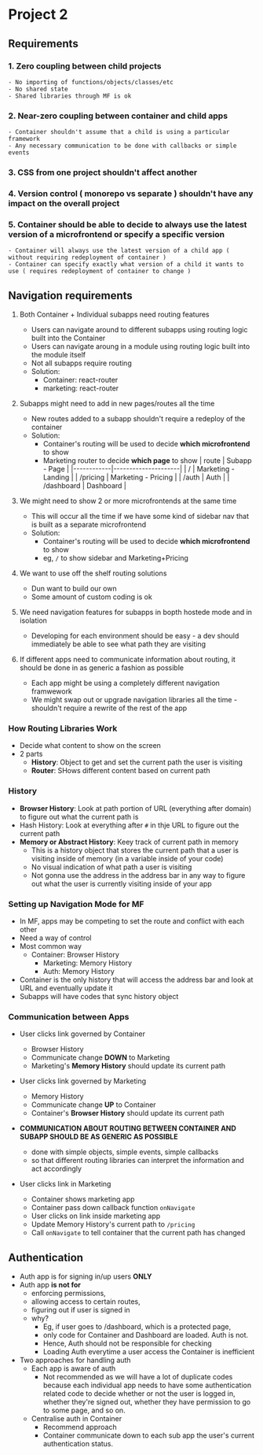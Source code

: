 # Project 2

## Requirements

### 1. Zero coupling between child projects

    - No importing of functions/objects/classes/etc
    - No shared state
    - Shared libraries through MF is ok

### 2. Near-zero coupling between container and child apps

    - Container shouldn't assume that a child is using a particular framework
    - Any necessary communication to be done with callbacks or simple events

### 3. CSS from one project shouldn't affect another

### 4. Version control ( monorepo vs separate ) shouldn't have any impact on the overall project

### 5. Container should be able to decide to always use the latest version of a microfrontend or specify a specific version

    - Container will always use the latest version of a child app ( without requiring redeployment of container )
    - Container can specify exactly what version of a child it wants to use ( requires redeployment of container to change )

## Navigation requirements

1. Both Container + Individual subapps need routing features

   - Users can navigate around to different subapps using routing logic built into the Container
   - Users can navigate aroung in a module using routing logic built into the module itself
   - Not all subapps require routing
   - Solution:
     - Container: react-router
     - marketing: react-router

2. Subapps might need to add in new pages/routes all the time

   - New routes added to a subapp shouldn't require a redeploy of the container
   - Solution:
     - Container's routing will be used to decide **which microfrontend** to show
     - Marketing router to decide **which page** to show
       | route | Subapp - Page |
       |------------|---------------------|
       | / | Marketing - Landing |
       | /pricing | Marketing - Pricing |
       | /auth | Auth |
       | /dashboard | Dashboard |

3. We might need to show 2 or more microfrontends at the same time

   - This will occur all the time if we have some kind of sidebar nav that is built as a separate microfrontend
   - Solution:
     - Container's routing will be used to decide **which microfrontend** to show
     - eg, `/` to show sidebar and Marketing+Pricing

4. We want to use off the shelf routing solutions

   - Dun want to build our own
   - Some amount of custom coding is ok

5. We need navigation features for subapps in bopth hostede mode and in isolation

   - Developing for each environment should be easy - a dev should immediately be able to see what path they are visiting

6. If different apps need to communicate information about routing, it should be done in as generic a fashion as possible
   - Each app might be using a completely different navigation framwework
   - We might swap out or upgrade navigation libraries all the time - shouldn't require a rewrite of the rest of the app

### How Routing Libraries Work

- Decide what content to show on the screen
- 2 parts
  - **History**: Object to get and set the current path the user is visiting
  - **Router**: SHows different content based on current path

### History

- **Browser History**: Look at path portion of URL (everything after domain) to figure out what the current path is
- Hash History: Look at everything after `#` in thje URL to figure out the current path
- **Memory or Abstract History**: Keey track of current path in memory
  - This is a history object that stores the current path that a user is visiting inside of memory (in a variable inside of your code)
  - No visual indication of what path a user is visiting
  - Not gonna use the address in the address bar in any way to figure out what the user is currently visiting inside of your app

### Setting up Navigation Mode for MF

- In MF, apps may be competing to set the route and conflict with each other
- Need a way of control
- Most common way
  - Container: Browser History
    - Marketing: Memory History
    - Auth: Memory History
- Container is the only history that will access the address bar and look at URL and eventually update it
- Subapps will have codes that sync history object

### Communication between Apps

- User clicks link governed by Container
  - Browser History
  - Communicate change **DOWN** to Marketing
  - Marketing's **Memory History** should update its current path
- User clicks link governed by Marketing
  - Memory History
  - Communicate change **UP** to Container
  - Container's **Browser History** should update its current path
- **COMMUNICATION ABOUT ROUTING BETWEEN CONTAINER AND SUBAPP SHOULD BE AS GENERIC AS POSSIBLE**

  - done with simple objects, simple events, simple callbacks
  - so that different routing libraries can interpret the information and act accordingly

- User clicks link in Marketing
  - Container shows marketing app
  - Container pass down callback function `onNavigate`
  - User clicks on link inside marketing app
  - Update Memory History's current path to `/pricing`
  - Call `onNavigate` to tell container that the current path has changed

## Authentication

- Auth app is for signing in/up users **ONLY**
- Auth app **is not for**
  - enforcing permissions,
  - allowing access to certain routes,
  - figuring out if user is signed in
  - why?
    - Eg, if user goes to /dashboard, which is a protected page,
    - only code for Container and Dashboard are loaded. Auth is not.
    - Hence, Auth should not be responsible for checking
    - Loading Auth everytime a user access the Container is inefficient
- Two approaches for handling auth
  - Each app is aware of auth
    - Not recommended as we will have a lot of duplicate codes because each individual app needs to have some authentication related code to decide whether or not the user is logged in, whether they're signed out, whether they have permission to go to some page, and so on.
  - Centralise auth in Container
    - Recommend approach
    - Container communicate down to each sub app the user's current authentication status.
